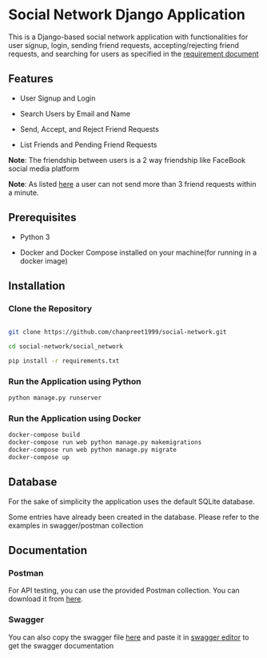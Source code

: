
# Social Network Django Application

This is a Django-based social network application with functionalities for user signup, login, sending friend requests, accepting/rejecting friend requests, and searching for users as specified in the [requirement document](https://drive.google.com/file/d/1zjNqjpcvJG843RnJk9Y_CqPLb5tVBuL1/view)

## Features
  
- User Signup and Login

- Search Users by Email and Name

- Send, Accept, and Reject Friend Requests

- List Friends and Pending Friend Requests

**Note**: The friendship between users is a 2 way friendship like FaceBook social media platform


**Note**: As listed [here](https://drive.google.com/file/d/1zjNqjpcvJG843RnJk9Y_CqPLb5tVBuL1/view) a user can not send more than 3 friend requests within a minute.

## Prerequisites

- Python 3

- Docker and Docker Compose installed on your machine(for running in a docker image)

  

## Installation

  

### Clone the Repository

```sh

git clone https://github.com/chanpreet1999/social-network.git

cd social-network/social_network

pip install -r requirements.txt

```

### Run the Application using Python
```sh
python manage.py runserver
```

### Run the Application using Docker

```sh
docker-compose build
docker-compose run web python manage.py makemigrations
docker-compose run web python manage.py migrate
docker-compose up
```

## Database
For the  sake of simplicity the application uses the default SQLite database.

Some entries have already been created in the database. Please refer to the examples in swagger/postman collection


## Documentation
### Postman
For API testing, you can use the provided Postman collection. You can download it from [here](./documentation/postman_collection.json).

### Swagger
You can also copy the swagger file [here](./documentation/swagger.yaml) and paste it in [swagger editor](https://editor.swagger.io/ ) to get the swagger documentation

